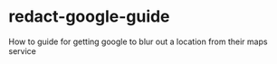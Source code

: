 # redact-google-guide
How to guide for getting google to blur out a location from their maps service
